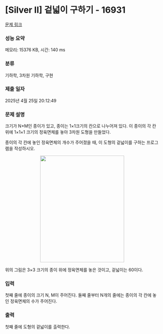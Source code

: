 # [Silver II] 겉넓이 구하기 - 16931 

[문제 링크](https://www.acmicpc.net/problem/16931) 

### 성능 요약

메모리: 15376 KB, 시간: 140 ms

### 분류

기하학, 3차원 기하학, 구현

### 제출 일자

2025년 4월 25일 20:12:49

### 문제 설명

<p>크기가 N×M인 종이가 있고, 종이는 1×1크기의 칸으로 나누어져 있다. 이 종이의 각 칸 위에 1×1×1 크기의 정육면체를 놓아 3차원 도형을 만들었다.</p>

<p>종이의 각 칸에 놓인 정육면체의 개수가 주어졌을 때, 이 도형의 겉넓이를 구하는 프로그램을 작성하시오.</p>

<p style="text-align: center;"><img alt="" src="https://upload.acmicpc.net/8d68cff7-fd62-4ae8-8b27-f8a5621e4ddd/-/preview/" style="width: 275px; height: 350px;"></p>

<p>위의 그림은 3×3 크기의 종이 위에 정육면체를 놓은 것이고, 겉넓이는 60이다.</p>

### 입력 

 <p>첫째 줄에 종이의 크기 N, M이 주어진다. 둘째 줄부터 N개의 줄에는 종이의 각 칸에 놓인 정육면체의 수가 주어진다.</p>

### 출력 

 <p>첫째 줄에 도형의 겉넓이를 출력한다.</p>

